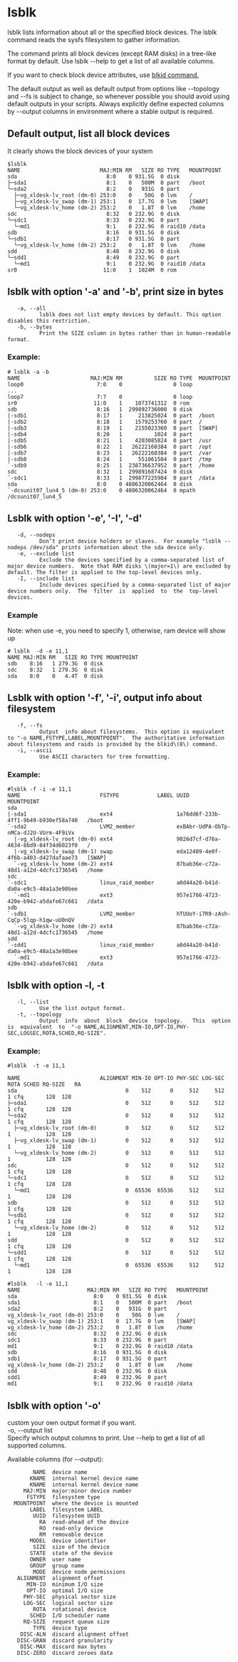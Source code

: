 # lsblk

lsblk lists information about all or the specified block devices. The lsblk command reads the sysfs filesystem to gather information.

The command prints all block devices \(except RAM disks\) in a tree-like format by default. Use lsblk --help to get a list of all available columns.

If you want to check block device attributes, use [blkid command.](http://fibrevillage.com/storage/4-blkid-useful-examples)

The default output as well as default output from options like --topology and --fs is subject to change, so whenever possible you should avoid using default outputs in your scripts. Always explicitly define expected columns by --output columns in environment where a stable output is required.

## Default output, list all block devices

It clearly shows the block devices of your system

```text
$lsblk
NAME                         MAJ:MIN RM   SIZE RO TYPE   MOUNTPOINT
sda                            8:0    0 931.5G  0 disk
├─sda1                         8:1    0   500M  0 part   /boot
└─sda2                         8:2    0   931G  0 part
  ├─vg_xldesk-lv_root (dm-0) 253:0    0    50G  0 lvm    /
  ├─vg_xldesk-lv_swap (dm-1) 253:1    0  17.7G  0 lvm    [SWAP]
  └─vg_xldesk-lv_home (dm-2) 253:2    0   1.8T  0 lvm    /home
sdc                            8:32   0 232.9G  0 disk
└─sdc1                         8:33   0 232.9G  0 part
  └─md1                        9:1    0 232.9G  0 raid10 /data
sdb                            8:16   0 931.5G  0 disk
└─sdb1                         8:17   0 931.5G  0 part
  └─vg_xldesk-lv_home (dm-2) 253:2    0   1.8T  0 lvm    /home
sdd                            8:48   0 232.9G  0 disk
└─sdd1                         8:49   0 232.9G  0 part
  └─md1                        9:1    0 232.9G  0 raid10 /data
sr0                           11:0    1  1024M  0 rom
```

## lsblk with option '-a' and '-b', print size in bytes

```text
   -a, --all  
          lsblk does not list empty devices by default. This option disables this restriction.  
   -b, --bytes  
          Print the SIZE column in bytes rather than in human-readable format.
```

### Example:

```text
# lsblk -a -b
NAME                      MAJ:MIN RM          SIZE RO TYPE  MOUNTPOINT
loop0                       7:0    0                0 loop
...
loop7                       7:7    0                0 loop
sr0                        11:0    1    1073741312  0 rom
sdb                         8:16   1  299892736000  0 disk
|-sdb1                      8:17   1     213825024  0 part  /boot
|-sdb2                      8:18   1    1579253760  0 part  /
|-sdb3                      8:19   1    2155023360  0 part  [SWAP]
|-sdb4                      8:20   1          1024  0 part
|-sdb5                      8:21   1    4203085824  0 part  /usr
|-sdb6                      8:22   1   26222160384  0 part  /opt
|-sdb7                      8:23   1   26222160384  0 part  /var
|-sdb8                      8:24   1     551061504  0 part  /tmp
`-sdb9                      8:25   1  238736637952  0 part  /home
sdc                         8:32   1  299891687424  0 disk
`-sdc1                      8:33   1  299877225984  0 part  /data
sda                         8:0    0 4806320062464  0 disk
`-dcsunit07_lun4_5 (dm-0) 253:0    0 4806320062464  0 mpath /dcsunit07_lun4_5
```

## Lsblk with option '-e', '-I', '-d'

```text
   -d, --nodeps  
          Don’t print device holders or slaves.  For example "lsblk --nodeps /dev/sda" prints information about the sda device only.  
   -e, --exclude list  
          Exclude the devices specified by a comma-separated list of major device numbers.  Note that RAM disks \(major=1\) are excluded by default. The filter is applied to the top-level devices only.  
   -I, --include list  
          Include devices specified by a comma-separated list of major device numbers only.  The  filter  is  applied  to  the  top-level  devices.
```

### Example

Note: when use -e, you need to specify 1, otherwise, ram device will show up

```text
# lsblk  -d -e 11,1
NAME MAJ:MIN RM   SIZE RO TYPE MOUNTPOINT
sdb    8:16   1 279.3G  0 disk
sdc    8:32   1 279.3G  0 disk
sda    8:0    0   4.4T  0 disk
```

## Lsblk with option '-f', '-i', output info about filesystem

```text
   -f, --fs  
          Output  info about filesystems.  This option is equivalent to "-o NAME,FSTYPE,LABEL,MOUNTPOINT".  The authoritative information about filesystems and raids is provided by the blkid\(8\) command.  
   -i, --ascii  
          Use ASCII characters for tree formatting.
```

### Example:

```text
#lsblk -f -i -e 11,1
NAME                         FSTYPE            LABEL UUID                                   MOUNTPOINT
sda
|-sda1                       ext4                    1a76dd6f-233b-4ff1-9b49-b930ef58a740   /boot
`-sda2                       LVM2_member             exBAbr-UdPA-ObTp-nMCa-dJ2U-VUrm-4F9iVx
  |-vg_xldesk-lv_root (dm-0) ext4                    9026d7cf-d76a-4634-8bd9-84f34d6023f0   /
  |-vg_xldesk-lv_swap (dm-1) swap                    eda12489-4e0f-4f6b-a403-d427dafaae73   [SWAP]
  `-vg_xldesk-lv_home (dm-2) ext4                    87bab36e-c72a-48d1-a12d-4dcfc1736545   /home
sdc
`-sdc1                       linux_raid_member       a0d44a20-b41d-da0a-e9c5-48a1a3e98bee
  `-md1                      ext3                    957e1766-4723-420e-b942-a5dafe67c661   /data
sdb
`-sdb1                       LVM2_member             hTUUoY-i7R9-zAsh-CqCp-5lqp-h1qw-uU0nQV
  `-vg_xldesk-lv_home (dm-2) ext4                    87bab36e-c72a-48d1-a12d-4dcfc1736545   /home
sdd
`-sdd1                       linux_raid_member       a0d44a20-b41d-da0a-e9c5-48a1a3e98bee
  `-md1                      ext3                    957e1766-4723-420e-b942-a5dafe67c661   /data
```

## lsblk with option -l, -t

```text
   -l, --list  
          Use the list output format.  
   -t, --topology  
          Output  info  about  block  device  topology.   This  option  is  equivalent  to  "-o NAME,ALIGNMENT,MIN-IO,OPT-IO,PHY-SEC,LOGSEC,ROTA,SCHED,RQ-SIZE".
```

### Example:

```text
#lsblk  -t -e 11,1
```

```text
NAME                         ALIGNMENT MIN-IO OPT-IO PHY-SEC LOG-SEC ROTA SCHED RQ-SIZE   RA
sda                                  0    512      0     512     512    1 cfq       128  128
├─sda1                               0    512      0     512     512    1 cfq       128  128
└─sda2                               0    512      0     512     512    1 cfq       128  128
  ├─vg_xldesk-lv_root (dm-0)         0    512      0     512     512    1           128  128
  ├─vg_xldesk-lv_swap (dm-1)         0    512      0     512     512    1           128  128
  └─vg_xldesk-lv_home (dm-2)         0    512      0     512     512    1           128  128
sdc                                  0    512      0     512     512    1 cfq       128  128
└─sdc1                               0    512      0     512     512    1 cfq       128  128
  └─md1                              0  65536  65536     512     512    1           128  128
sdb                                  0    512      0     512     512    1 cfq       128  128
└─sdb1                               0    512      0     512     512    1 cfq       128  128
  └─vg_xldesk-lv_home (dm-2)         0    512      0     512     512    1           128  128
sdd                                  0    512      0     512     512    1 cfq       128  128
└─sdd1                               0    512      0     512     512    1 cfq       128  128
  └─md1                              0  65536  65536     512     512    1           128  128

#lsblk   -l -e 11,1
NAME                     MAJ:MIN RM   SIZE RO TYPE   MOUNTPOINT
sda                        8:0    0 931.5G  0 disk
sda1                       8:1    0   500M  0 part   /boot
sda2                       8:2    0   931G  0 part
vg_xldesk-lv_root (dm-0) 253:0    0    50G  0 lvm    /
vg_xldesk-lv_swap (dm-1) 253:1    0  17.7G  0 lvm    [SWAP]
vg_xldesk-lv_home (dm-2) 253:2    0   1.8T  0 lvm    /home
sdc                        8:32   0 232.9G  0 disk
sdc1                       8:33   0 232.9G  0 part
md1                        9:1    0 232.9G  0 raid10 /data
sdb                        8:16   0 931.5G  0 disk
sdb1                       8:17   0 931.5G  0 part
vg_xldesk-lv_home (dm-2) 253:2    0   1.8T  0 lvm    /home
sdd                        8:48   0 232.9G  0 disk
sdd1                       8:49   0 232.9G  0 part
md1                        9:1    0 232.9G  0 raid10 /data
```

## lsblk with option '-o'

custom your own output format if you want.  
-o, --output list  
Specify which output columns to print. Use --help to get a list of all supported columns.

Available columns \(for --output\):

```text
        NAME  device name
       KNAME  internal kernel device name
       KNAME  internal kernel device name
     MAJ:MIN  major:minor device number
      FSTYPE  filesystem type
  MOUNTPOINT  where the device is mounted
       LABEL  filesystem LABEL
        UUID  filesystem UUID
          RA  read-ahead of the device
          RO  read-only device
          RM  removable device
       MODEL  device identifier
        SIZE  size of the device
       STATE  state of the device
       OWNER  user name
       GROUP  group name
        MODE  device node permissions
   ALIGNMENT  alignment offset
      MIN-IO  minimum I/O size
      OPT-IO  optimal I/O size
     PHY-SEC  physical sector size
     LOG-SEC  logical sector size
        ROTA  rotational device
       SCHED  I/O scheduler name
     RQ-SIZE  request queue size
        TYPE  device type
    DISC-ALN  discard alignment offset
   DISC-GRAN  discard granularity
    DISC-MAX  discard max bytes
   DISC-ZERO  discard zeroes data
```

